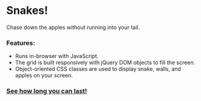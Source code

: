 # Snakes!

Chase down the apples without running into your tail.

### Features:

* Runs in-browser with JavaScript.
* The grid is built responsively with jQuery DOM objects to fill the screen.
* Object-oriented CSS classes are used to display snake, walls, and apples on your screen.

### [See how long you can last!](http://wolverdude.github.io/snakes)